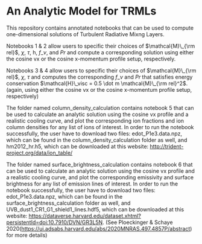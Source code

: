 # An Analytic Model for TRMLs
This repository contains annotated notebooks that can be used to compute one-dimensional solutions of Turbulent Radiative Mixng Layers.

Notebooks 1 & 2 allow users to specific their choices of $\mathcal{M}\_{\rm rel}$, $\chi$, $\tau$, h, $f\_{\nu}$, and $Pr$ and compute a corresponding solution using either the cosine vx or the cosine x-momentum profile setup, respectively. 

Notebooks 3 & 4 allow users to specific their choices of $\mathcal{M}\_{\rm rel}$, $\chi$, $\tau$ and computes the corresponding $f\_{\nu}$ and $Pr$ that satisfies energy conservation $\mathcal{H}\_visc = 0.5 \dot m \mathcal{M}\_{\rm rel}^2$. (again, using either the cosine vx or the cosine x-momentum profile setup, respectively)

The folder named column_density_calculation contains notebook 5 that can be used to calculate an analytic solution using the cosine vx profile and a realistic cooling curve, and plot the corresponding ion fractions and ion column densities for any list of ions of interest. In order to run the notebook successfully, the user have to download two files: edot_P1e3.data.npz, which can be found in the column_density_calculation folder as well, and hm2012_hr.h5, which can be downloaded at this website: http://trident-project.org/data/ion_table/

The folder named surface_brightness_calculation contains notebook 6 that can be used to calculate an analytic solution using the cosine vx profile and a realistic cooling curve, and plot the corresponding emissivity and surface brightness for any list of emission lines of interest. In order to run the notebook successfully, the user have to download two files: edot_P1e3.data.npz, which can be found in the surface_brightness_calculation folder as well, and UVB_dust1_CR1_G1_shield1_lines.hdf5, which can be downloaded at this website: https://dataverse.harvard.edu/dataset.xhtml?persistentId=doi:10.7910/DVN/GR3L5N. (See Ploeckinger & Schaye 2020(https://ui.adsabs.harvard.edu/abs/2020MNRAS.497.4857P/abstract) for more details)
